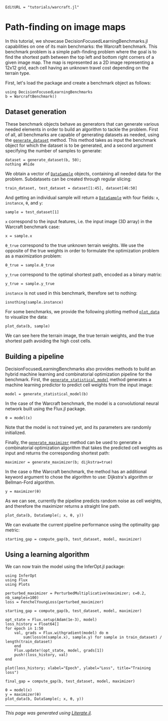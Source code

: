 ```@meta
EditURL = "tutorials/warcraft.jl"
```

# Path-finding on image maps

In this tutorial, we showcase DecisionFocusedLearningBenchmarks.jl capabilities on one of its main benchmarks: the Warcraft benchmark.
This benchmark problem is a simple path-finding problem where the goal is to find the shortest path between the top left and bottom right corners of a given image map.
The map is represented as a 2D image representing a 12x12 grid, each cell having an unknown travel cost depending on the terrain type.

First, let's load the package and create a benchmark object as follows:

````@example warcraft
using DecisionFocusedLearningBenchmarks
b = WarcraftBenchmark()
````

## Dataset generation

These benchmark objects behave as generators that can generate various needed elements in order to build an algorithm to tackle the problem.
First of all, all benchmarks are capable of generating datasets as needed, using the [`generate_dataset`](@ref) method.
This method takes as input the benchmark object for which the dataset is to be generated, and a second argument specifying the number of samples to generate:

````@example warcraft
dataset = generate_dataset(b, 50);
nothing #hide
````

We obtain a vector of [`DataSample`](@ref) objects, containing all needed data for the problem.
Subdatasets can be created through regular slicing:

````@example warcraft
train_dataset, test_dataset = dataset[1:45], dataset[46:50]
````

And getting an individual sample will return a [`DataSample`](@ref) with four fields: `x`, `instance`, `θ`, and `y`:

````@example warcraft
sample = test_dataset[1]
````

`x` correspond to the input features, i.e. the input image (3D array) in the Warcraft benchmark case:

````@example warcraft
x = sample.x
````

`θ_true` correspond to the true unknown terrain weights. We use the opposite of the true weights in order to formulate the optimization problem as a maximization problem:

````@example warcraft
θ_true = sample.θ_true
````

`y_true` correspond to the optimal shortest path, encoded as a binary matrix:

````@example warcraft
y_true = sample.y_true
````

`instance` is not used in this benchmark, therefore set to nothing:

````@example warcraft
isnothing(sample.instance)
````

For some benchmarks, we provide the following plotting method [`plot_data`](@ref) to visualize the data:

````@example warcraft
plot_data(b, sample)
````

We can see here the terrain image, the true terrain weights, and the true shortest path avoiding the high cost cells.

## Building a pipeline

DecisionFocusedLearningBenchmarks also provides methods to build an hybrid machine learning and combinatorial optimization pipeline for the benchmark.
First, the [`generate_statistical_model`](@ref) method generates a machine learning predictor to predict cell weights from the input image:

````@example warcraft
model = generate_statistical_model(b)
````

In the case of the Warcraft benchmark, the model is a convolutional neural network built using the Flux.jl package.

````@example warcraft
θ = model(x)
````

Note that the model is not trained yet, and its parameters are randomly initialized.

Finally, the [`generate_maximizer`](@ref) method can be used to generate a combinatorial optimization algorithm that takes the predicted cell weights as input and returns the corresponding shortest path:

````@example warcraft
maximizer = generate_maximizer(b; dijkstra=true)
````

In the case o fthe Warcraft benchmark, the method has an additional keyword argument to chose the algorithm to use: Dijkstra's algorithm or Bellman-Ford algorithm.

````@example warcraft
y = maximizer(θ)
````

As we can see, currently the pipeline predicts random noise as cell weights, and therefore the maximizer returns a straight line path.

````@example warcraft
plot_data(b, DataSample(; x, θ, y))
````

We can evaluate the current pipeline performance using the optimality gap metric:

````@example warcraft
starting_gap = compute_gap(b, test_dataset, model, maximizer)
````

## Using a learning algorithm

We can now train the model using the InferOpt.jl package:

````@example warcraft
using InferOpt
using Flux
using Plots

perturbed_maximizer = PerturbedMultiplicative(maximizer; ε=0.2, nb_samples=100)
loss = FenchelYoungLoss(perturbed_maximizer)

starting_gap = compute_gap(b, test_dataset, model, maximizer)

opt_state = Flux.setup(Adam(1e-3), model)
loss_history = Float64[]
for epoch in 1:50
    val, grads = Flux.withgradient(model) do m
        sum(loss(m(sample.x), sample.y) for sample in train_dataset) / length(train_dataset)
    end
    Flux.update!(opt_state, model, grads[1])
    push!(loss_history, val)
end

plot(loss_history; xlabel="Epoch", ylabel="Loss", title="Training loss")
````

````@example warcraft
final_gap = compute_gap(b, test_dataset, model, maximizer)
````

````@example warcraft
θ = model(x)
y = maximizer(θ)
plot_data(b, DataSample(; x, θ, y))
````

---

*This page was generated using [Literate.jl](https://github.com/fredrikekre/Literate.jl).*

